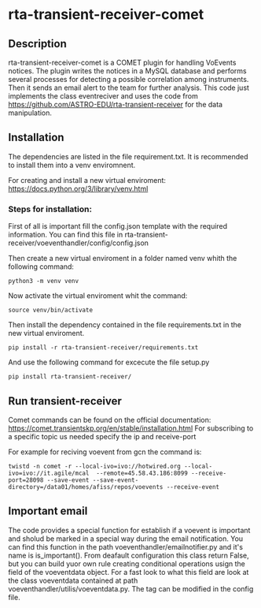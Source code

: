 # rta-transient-receiver-comet

## Description
rta-transient-receiver-comet is a COMET plugin for handling VoEvents notices. The plugin writes the notices in a MySQL database and performs several processes for detecting a possible correlation among instruments. Then it sends an email alert to the team for further analysis.
This code just implements the class eventreciver and uses the code from https://github.com/ASTRO-EDU/rta-transient-receiver for the data manipulation. 

## Installation

The dependencies are listed in the file requirement.txt. It is recommended to install them into a venv enviromnent.

For creating and install a new virtual enviroment: https://docs.python.org/3/library/venv.html

### Steps for installation:

First of all is important fill the config.json template with the required information. You can find this file in rta-transient-receiver/voeventhandler/config/config.json

Then create a new virtual enviroment in a folder named venv whith the following command:
```
python3 -m venv venv
```
Now activate the virtual enviroment whit the command:
```
source venv/bin/activate
```
Then install the dependency contained in the file requirements.txt in the new virtual enviroment.
```
pip install -r rta-transient-receiver/requirements.txt
```
And use the following command for excecute the file setup.py
```
pip install rta-transient-receiver/
```

## Run transient-receiver

Comet commands can be found on the official documentation: https://comet.transientskp.org/en/stable/installation.html
For subscribing to a specific topic us needed specify the ip and receive-port

For example for reciving voevent from gcn the command is: 

```
twistd -n comet -r --local-ivo=ivo://hotwired.org --local-ivo=ivo://it.agile/mcal  --remote=45.58.43.186:8099 --receive-port=28098 --save-event --save-event-directory=/data01/homes/afiss/repos/voevents --receive-event
```

## Important email 
The code provides a special function for establish if a voevent is important and sholud be marked in a special way during the email notification. 
You can find this function in the path voeventhandler/emailnotifier.py and it's name is is_important(). 
From deafault configuration this class return False, but you can build yuor own rule creating conditional operations usign the field of the voeventdata object. For a fast look to what this field are look at the class voeventdata contained at path voeventhandler/utilis/voeventdata.py. The tag can be modified in the config file.

